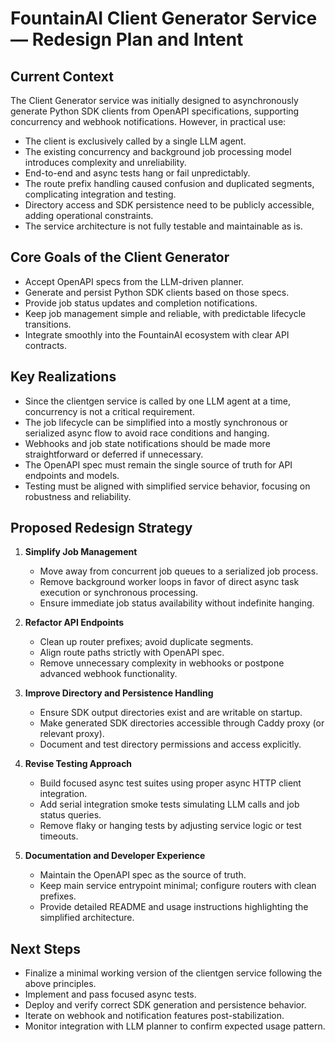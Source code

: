 # FountainAI Client Generator Service — Redesign Plan and Intent

## Current Context

The Client Generator service was initially designed to asynchronously generate Python SDK clients from OpenAPI specifications, supporting concurrency and webhook notifications. However, in practical use:

- The client is exclusively called by a single LLM agent.
- The existing concurrency and background job processing model introduces complexity and unreliability.
- End-to-end and async tests hang or fail unpredictably.
- The route prefix handling caused confusion and duplicated segments, complicating integration and testing.
- Directory access and SDK persistence need to be publicly accessible, adding operational constraints.
- The service architecture is not fully testable and maintainable as is.

## Core Goals of the Client Generator

- Accept OpenAPI specs from the LLM-driven planner.
- Generate and persist Python SDK clients based on those specs.
- Provide job status updates and completion notifications.
- Keep job management simple and reliable, with predictable lifecycle transitions.
- Integrate smoothly into the FountainAI ecosystem with clear API contracts.

## Key Realizations

- Since the clientgen service is called by one LLM agent at a time, concurrency is not a critical requirement.
- The job lifecycle can be simplified into a mostly synchronous or serialized async flow to avoid race conditions and hanging.
- Webhooks and job state notifications should be made more straightforward or deferred if unnecessary.
- The OpenAPI spec must remain the single source of truth for API endpoints and models.
- Testing must be aligned with simplified service behavior, focusing on robustness and reliability.

## Proposed Redesign Strategy

1. **Simplify Job Management**
   - Move away from concurrent job queues to a serialized job process.
   - Remove background worker loops in favor of direct async task execution or synchronous processing.
   - Ensure immediate job status availability without indefinite hanging.

2. **Refactor API Endpoints**
   - Clean up router prefixes; avoid duplicate segments.
   - Align route paths strictly with OpenAPI spec.
   - Remove unnecessary complexity in webhooks or postpone advanced webhook functionality.

3. **Improve Directory and Persistence Handling**
   - Ensure SDK output directories exist and are writable on startup.
   - Make generated SDK directories accessible through Caddy proxy (or relevant proxy).
   - Document and test directory permissions and access explicitly.

4. **Revise Testing Approach**
   - Build focused async test suites using proper async HTTP client integration.
   - Add serial integration smoke tests simulating LLM calls and job status queries.
   - Remove flaky or hanging tests by adjusting service logic or test timeouts.

5. **Documentation and Developer Experience**
   - Maintain the OpenAPI spec as the source of truth.
   - Keep main service entrypoint minimal; configure routers with clean prefixes.
   - Provide detailed README and usage instructions highlighting the simplified architecture.

## Next Steps

- Finalize a minimal working version of the clientgen service following the above principles.
- Implement and pass focused async tests.
- Deploy and verify correct SDK generation and persistence behavior.
- Iterate on webhook and notification features post-stabilization.
- Monitor integration with LLM planner to confirm expected usage pattern.

